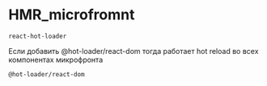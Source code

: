 # HMR_microfromnt


```
react-hot-loader 
```
Если добавить @hot-loader/react-dom тогда работает hot reload во всех компонентах микрофронта
```
@hot-loader/react-dom
```